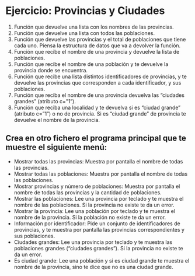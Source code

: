 # Ejercicio: Provincias y Ciudades

1. Función que devuelve una lista con los nombres de las provincias.
2. Función que devuelve una lista con todos las poblaciones.
3. Función que devuelve las provincias y el total de poblaciones que tiene cada uno. Piensa la estructura de datos que va a devolver la función.
4. Función que recibe el nombre de una provincia y devuelve la lista de poblaciones.
5. Función que recibe el nombre de una población y te devuelve la provincia donde se encuentra.
6. Función que recibe una lista distintos identificadores de provincias, y te devuelve las provincias que corresponden a cada identificador, y sus poblaciones.
7. Función que reciba el nombre de una provincia devuelva las “ciudades grandes” (atributo c=”1”).
8. Función que reciba una localidad y te devuelva si es “ciudad grande” (atributo c=”1”) o no de provincia. Si es “ciudad grande” de provincia te devuelve el nombre de la provincia.


## Crea en otro fichero el programa principal que te muestre el siguiente menú:

* Mostrar todas las provincias: Muestra por pantalla el nombre de todas las provincias.
* Mostrar todas las poblaciones: Muestra por pantalla el nombre de todas las poblaciones.
* Mostrar provincias y número de poblaciones: Muestra por pantalla el nombre de todas las provincias y la cantidad de poblaciones.
* Mostrar las poblaciones: Lee una provincia por teclado y te muestra el nombre de las poblaciones. Si la provincia no existe te da un error.
* Mostrar la provincia: Lee una población por teclado y te muestra el nombre de la provincia. Si la población no existe te da un error.
* Información por identificador: Pide un conjunto de identificadores de provincias, y te muestra por pantalla las provincias correspondientes y sus poblaciones.
* Ciudades grandes: Lee una provincia por teclado y te muestra las poblaciones grandes (“ciudades grandes”). Si la provincia no existe te da un error.
* Es ciudad grande: Lee una población y si es ciudad grande te muestra el nombre de la provincia, sino te dice que no es una ciudad grande.